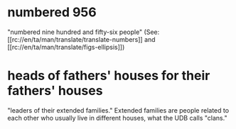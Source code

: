 # numbered 956

"numbered nine hundred and fifty-six people" (See: [[rc://en/ta/man/translate/translate-numbers]] and [[rc://en/ta/man/translate/figs-ellipsis]])

# heads of fathers' houses for their fathers' houses

"leaders of their extended families." Extended families are people related to each other who usually live in different houses, what the UDB calls "clans."

